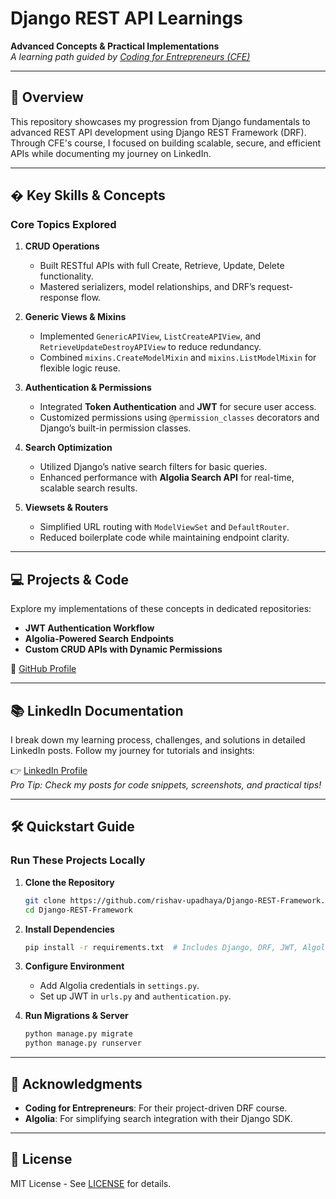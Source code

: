 # Django REST API Learnings  
**Advanced Concepts & Practical Implementations**  
*A learning path guided by [Coding for Entrepreneurs (CFE)](https://www.youtube.com/watch?v=c708Nf0cHrs)*  

---

## 🚀 Overview  
This repository showcases my progression from Django fundamentals to advanced REST API development using Django REST Framework (DRF). Through CFE's course, I focused on building scalable, secure, and efficient APIs while documenting my journey on LinkedIn.  

---

## � Key Skills & Concepts  
### **Core Topics Explored**  
1. **CRUD Operations**  
   - Built RESTful APIs with full Create, Retrieve, Update, Delete functionality.  
   - Mastered serializers, model relationships, and DRF’s request-response flow.  

2. **Generic Views & Mixins**  
   - Implemented `GenericAPIView`, `ListCreateAPIView`, and `RetrieveUpdateDestroyAPIView` to reduce redundancy.  
   - Combined `mixins.CreateModelMixin` and `mixins.ListModelMixin` for flexible logic reuse.  

3. **Authentication & Permissions**  
   - Integrated **Token Authentication** and **JWT** for secure user access.  
   - Customized permissions using `@permission_classes` decorators and Django’s built-in permission classes.  

4. **Search Optimization**  
   - Utilized Django’s native search filters for basic queries.  
   - Enhanced performance with **Algolia Search API** for real-time, scalable search results.  

5. **Viewsets & Routers**  
   - Simplified URL routing with `ModelViewSet` and `DefaultRouter`.  
   - Reduced boilerplate code while maintaining endpoint clarity.  

---

## 💻 Projects & Code  
Explore my implementations of these concepts in dedicated repositories:  
- **JWT Authentication Workflow**  
- **Algolia-Powered Search Endpoints**  
- **Custom CRUD APIs with Dynamic Permissions**  

🔗 [GitHub Profile](https://github.com/rishav-upadhaya/)  

---

## 📚 LinkedIn Documentation  
I break down my learning process, challenges, and solutions in detailed LinkedIn posts. Follow my journey for tutorials and insights:  

👉 [LinkedIn Profile](https://www.linkedin.com/in/rishav-upadhaya)  
*Pro Tip: Check my posts for code snippets, screenshots, and practical tips!*  

---

## 🛠️ Quickstart Guide  
### Run These Projects Locally  
1. **Clone the Repository**  
   ```bash  
   git clone https://github.com/rishav-upadhaya/Django-REST-Framework.git  
   cd Django-REST-Framework  
   ```  

2. **Install Dependencies**  
   ```bash  
   pip install -r requirements.txt  # Includes Django, DRF, JWT, Algolia  
   ```  

3. **Configure Environment**  
   - Add Algolia credentials in `settings.py`.  
   - Set up JWT in `urls.py` and `authentication.py`.  

4. **Run Migrations & Server**  
   ```bash  
   python manage.py migrate  
   python manage.py runserver  
   ```  

---

## 🙏 Acknowledgments  
- **Coding for Entrepreneurs**: For their project-driven DRF course.  
- **Algolia**: For simplifying search integration with their Django SDK.  

---

## 📜 License  
MIT License - See [LICENSE](LICENSE) for details.  

